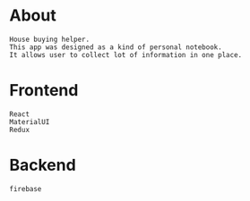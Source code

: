 # About
	House buying helper.
	This app was designed as a kind of personal notebook. 
	It allows user to collect lot of information in one place.

# Frontend
	React
	MaterialUI
	Redux

# Backend
	firebase

